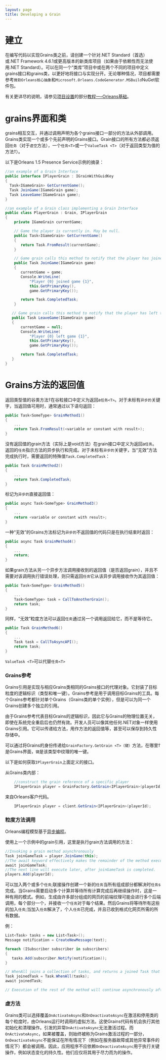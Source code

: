 ```yaml
---
layout: page
title: Developing a Grain
---
```


# 建立

在编写代码以实现Grains类之前，请创建一个针对.NET Standard（首选）或.NET Framework 4.6.1或更高版本的新类库项目（如果由于依赖性而无法使用.NET Standard）。可以在同一个“类库”项目中或在两个不同的项目中定义grains接口和grains类，以更好地将接口与实现分开。无论哪种情况，项目都需要参考`微软Orleans核心抽象`和`Microsoft.Orleans.CodeGenerator.MSBuild`NuGet软件包。

有关更详尽的说明，请参见[项目设置](../tutorials_and_samples/tutorial_1.md#project-setup)的部分[教程一–Orleans基础](../tutorials_and_samples/tutorial_1.md)。

# grains界面和类

grains相互交互，并通过调用声明为各个grains接口一部分的方法从外部调用。Grains类实现一个或多个先前声明的Grains接口。Grain接口的所有方法都必须返回`任务`（对于`虚空`方法），一个`任务<T>`或一个`ValueTask <T>`（对于返回类型为值的方法`Ť`）。

以下是Orleans 1.5 Presence Service示例的摘录：

```csharp
//an example of a Grain Interface
public interface IPlayerGrain : IGrainWithGuidKey
{
  Task<IGameGrain> GetCurrentGame();
  Task JoinGame(IGameGrain game);
  Task LeaveGame(IGameGrain game);
}

//an example of a Grain class implementing a Grain Interface
public class PlayerGrain : Grain, IPlayerGrain
{
    private IGameGrain currentGame;

    // Game the player is currently in. May be null.
    public Task<IGameGrain> GetCurrentGame()
    {
       return Task.FromResult(currentGame);
    }

    // Game grain calls this method to notify that the player has joined the game.
    public Task JoinGame(IGameGrain game)
    {
       currentGame = game;
       Console.WriteLine(
           "Player {0} joined game {1}",
           this.GetPrimaryKey(),
           game.GetPrimaryKey());

       return Task.CompletedTask;
    }

   // Game grain calls this method to notify that the player has left the game.
   public Task LeaveGame(IGameGrain game)
   {
       currentGame = null;
       Console.WriteLine(
           "Player {0} left game {1}",
           this.GetPrimaryKey(),
           game.GetPrimaryKey());

       return Task.CompletedTask;
   }
}
```

# Grains方法的返回值

返回类型值的谷类方法`Ť`在谷粒接口中定义为返回a`任务<T>`。对于未标有`异步的`关键字，当返回值可用时，通常通过以下语句返回：

```csharp
public Task<SomeType> GrainMethod1()
{
    ...
    return Task.FromResult(<variable or constant with result>);
}
```

没有返回值的grain方法（实际上是void方法）在grain接口中定义为返回a`任务`。返回的`任务`指示方法的异步执行和完成。对于未标有`异步的`关键字，当“无效”方法完成执行时，需要返回的特殊值`Task.CompletedTask`：

```csharp
public Task GrainMethod2()
{
    ...
    return Task.CompletedTask;
}
```

标记为`异步的`直接返回值：

```csharp
public async Task<SomeType> GrainMethod3()
{
    ...
    return <variable or constant with result>;
}
```

一种“无效”的Grains方法标记为`异步的`不返回值的代码只是在执行结束时返回：

```csharp
public async Task GrainMethod4()
{
    ...
    return;
}
```

如果grain方法从另一个异步方法调用接收到的返回值（是否返回grain），并且不需要对该调用执行错误处理，则只需返回`任务`它从该异步调用接收作为其返回值：

```csharp
public Task<SomeType> GrainMethod5()
{
    ...
    Task<SomeType> task = CallToAnotherGrain();
    return task;
}
```

同样，“无效”粒度方法可以返回`任务`通过另一个调用返回给它，而不是等待它。

```csharp
public Task GrainMethod6()
{
    ...
    Task task = CallToAsyncAPI();
    return task;
}
```

`ValueTask <T>`可以代替`任务<T>`

### Grains参考

Grains引用是实现与相应Grains类相同的Grains接口的代理对象。它封装了目标粒度的逻辑标识（类型和唯一键）。Grains参考是用于调用目标Grains的工具。每个Grains参考都针对单个Grains（Grains类的单个实例），但是可以为同一个Grains创建多个独立的引用。

由于Grains参考代表目标Grains的逻辑标识，因此它与Grains的物理位置无关，即使在系统完全重启后也仍然有效。开发人员可以像其他任何.NET对象一样使用Grains引用。它可以传递给方法，用作方法的返回值等，甚至可以保存到持久性存储中。

可以通过将Grains的身份传递给`GrainFactory.GetGrain <T>（键）`方法，在哪里`Ť`是Grains界面，`键`是该类型中纹理的唯一键。

以下是如何获取`IPlayerGrain`上面定义的接口。

从Grains类内部：

```csharp
    //construct the grain reference of a specific player
    IPlayerGrain player = GrainFactory.GetGrain<IPlayerGrain>(playerId);
```

来自Orleans客户代码。

```csharp
    IPlayerGrain player = client.GetGrain<IPlayerGrain>(playerId);
```

### 粒度方法调用

Orleans编程模型基于[异步编程](https://docs.microsoft.com/en-us/dotnet/csharp/async)。

使用上一个示例中的grain引用，这里是执行grain方法调用的方法：

```csharp
//Invoking a grain method asynchronously
Task joinGameTask = player.JoinGame(this);
//The await keyword effectively makes the remainder of the method execute asynchronously at a later point (upon completion of the Task being awaited) without blocking the thread.
await joinGameTask;
//The next line will execute later, after joinGameTask is completed.
players.Add(playerId);
```

可以加入两个或多个`任务`;联接操作创建一个新的`任务`当所有组成部分都解决时`任务`s完成。当Grains需要启动多个计算并等待所有计算完成后再继续操作时，这是一种有用的模式。例如，生成由许多部分组成的网页的前端纹理可能会进行多个后端调用，每个部分一个，并接收一个`任务`对于每个结果。然后Grains将等待所有这些的加入`任务`;当加入`任务`解决了，个人`任务`已完成，并且已收到格式化网页所需的所有数据。

例：

```csharp
List<Task> tasks = new List<Task>();
Message notification = CreateNewMessage(text);

foreach (ISubscriber subscriber in subscribers)
{
   tasks.Add(subscriber.Notify(notification));
}

// WhenAll joins a collection of tasks, and returns a joined Task that will be resolved when all of the individual notification Tasks are resolved.
Task joinedTask = Task.WhenAll(tasks);
await joinedTask;

// Execution of the rest of the method will continue asynchronously after joinedTask is resolve.
```

### 虚方法

Grains类可以选择覆盖`OnActivateAsync`和`OnDeactivateAsync`在激活和停用类的每个粒度时，由Orleans运行时调用的虚拟方法。这使Grains代码有机会执行其他初始化和清理操作。引发的异常`OnActivateAsync`无法激活过程。而`OnActivateAsync`，如果被覆盖，则始终被称为Grains激活过程的一部分，`OnDeactivateAsync`不能保证在所有情况下（例如在服务器故障或其他异常事件的情况下）都会被调用。因此，应用程序不应依赖`OnDeactivateAsync`用于执行关键操作，例如状态变化的持久性。他们应仅将其用于尽力而为的操作。
